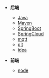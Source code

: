 - **后端**
    - [Java](/java/_sidebar.md)
    - [Maven](/maven/_sidebar.md)
    - [SpringBoot](/springboot/_sidebar.md)
    - [SpringCloud](/spring-cloud/_sidebar.md)
    - [mqtt](/mqtt/_sidebar.md)
    - [git](/git/_sidebar.md)
    - [idea](/idea/_sidebar.md)
    
- **前端**
    - [node](/node/_sidebar.md)